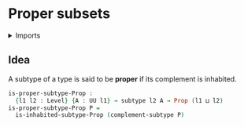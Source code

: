 # Proper subsets

<details><summary>Imports</summary>
```agda
module foundation.proper-subtypes where
open import foundation.complements-subtypes
open import foundation.inhabited-subtypes
open import foundation.propositions
open import foundation.subtypes
open import foundation.universe-levels
```
</details>

## Idea

A subtype of a type is said to be **proper** if its complement is inhabited.

```agda
is-proper-subtype-Prop :
  {l1 l2 : Level} {A : UU l1} → subtype l2 A → Prop (l1 ⊔ l2)
is-proper-subtype-Prop P =
  is-inhabited-subtype-Prop (complement-subtype P)
```
